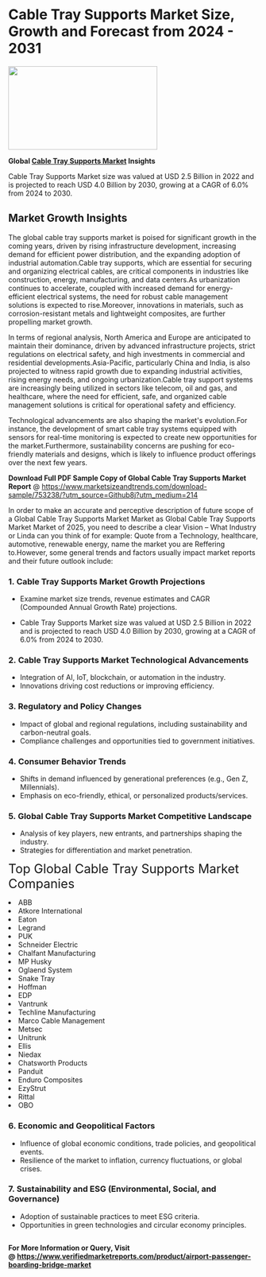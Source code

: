 <H1>Cable Tray Supports Market Size, Growth and Forecast from 2024 - 2031</H1><img class="aligncenter size-medium wp-image-584254" src="https://thirdeyenews.in/wp-content/uploads/2024/09/Global-Market-Research-300x168.jpeg" alt="" width="300" height="168" /><p><strong>Global&nbsp;<a href="https://www.marketsizeandtrends.com/download-sample/753238/?utm_source=Github8j?utm_medium=214">Cable Tray Supports Market</a> Insights</strong></p><p>Cable Tray Supports Market size was valued at USD 2.5 Billion in 2022 and is projected to reach USD 4.0 Billion by 2030, growing at a CAGR of 6.0% from 2024 to 2030.</p><p><h2>Market Growth Insights</h2> <p>The global cable tray supports market is poised for significant growth in the coming years, driven by rising infrastructure development, increasing demand for efficient power distribution, and the expanding adoption of industrial automation.Cable tray supports, which are essential for securing and organizing electrical cables, are critical components in industries like construction, energy, manufacturing, and data centers.As urbanization continues to accelerate, coupled with increased demand for energy-efficient electrical systems, the need for robust cable management solutions is expected to rise.Moreover, innovations in materials, such as corrosion-resistant metals and lightweight composites, are further propelling market growth.</p> <p>In terms of regional analysis, North America and Europe are anticipated to maintain their dominance, driven by advanced infrastructure projects, strict regulations on electrical safety, and high investments in commercial and residential developments.Asia-Pacific, particularly China and India, is also projected to witness rapid growth due to expanding industrial activities, rising energy needs, and ongoing urbanization.Cable tray support systems are increasingly being utilized in sectors like telecom, oil and gas, and healthcare, where the need for efficient, safe, and organized cable management solutions is critical for operational safety and efficiency.</p> <p>Technological advancements are also shaping the market's evolution.For instance, the development of smart cable tray systems equipped with sensors for real-time monitoring is expected to create new opportunities for the market.Furthermore, sustainability concerns are pushing for eco-friendly materials and designs, which is likely to influence product offerings over the next few years.</p> <p><span class=""><strong>Download Full PDF Sample Copy of Global Cable Tray Supports Market Report</strong> @ <a href="https://www.marketsizeandtrends.com/download-sample/753238/?utm_source=Github8j?utm_medium=214" target="_blank">https://www.marketsizeandtrends.com/download-sample/753238/?utm_source=Github8j?utm_medium=214</a></span></p><p>In order to make an accurate and perceptive description of future scope of a Global&nbsp;Cable Tray Supports Market Market as Global&nbsp;Cable Tray Supports Market Market of 2025, you need to describe a clear Vision &ndash; What Industry or Linda can you think of for example: Quote from a Technology, healthcare, automotive, renewable energy, name the market you are Reffering to.However, some general trends and factors usually impact market reports and their future outlook include:</p><h3>1.&nbsp;<strong>Cable Tray Supports Market Growth Projections</strong></h3><ul><li>Examine market size trends, revenue estimates and CAGR (Compounded Annual Growth Rate) projections.</li><li><p>Cable Tray Supports Market size was valued at USD 2.5 Billion in 2022 and is projected to reach USD 4.0 Billion by 2030, growing at a CAGR of 6.0% from 2024 to 2030.</p></li></ul><h3>2.&nbsp;<strong>Cable Tray Supports Market Technological Advancements</strong></h3><ul><li>Integration of AI, IoT, blockchain, or automation in the industry.</li><li>Innovations driving cost reductions or improving efficiency.</li></ul><h3>3.&nbsp;<strong>Regulatory and Policy Changes</strong></h3><ul><li>Impact of global and regional regulations, including sustainability and carbon-neutral goals.</li><li>Compliance challenges and opportunities tied to government initiatives.</li></ul><h3>4.&nbsp;<strong>Consumer Behavior Trends</strong></h3><ul><li>Shifts in demand influenced by generational preferences (e.g., Gen Z, Millennials).</li><li>Emphasis on eco-friendly, ethical, or personalized products/services.</li></ul><h3>5.&nbsp;<strong>Global Cable Tray Supports Market Competitive Landscape</strong></h3><ul><li>Analysis of key players, new entrants, and partnerships shaping the industry.</li><li>Strategies for differentiation and market penetration.</li></ul><p data-pm-slice="1 1 []"><span style="color: inherit; font-family: inherit; font-size: 25px;">Top Global Cable Tray Supports Market Companies</span></p><div class="" data-test-id=""><p><li>ABB</li><li> Atkore International</li><li> Eaton</li><li> Legrand</li><li> PUK</li><li> Schneider Electric</li><li> Chalfant Manufacturing</li><li> MP Husky</li><li> Oglaend System</li><li> Snake Tray</li><li> Hoffman</li><li> EDP</li><li> Vantrunk</li><li> Techline Manufacturing</li><li> Marco Cable Management</li><li> Metsec</li><li> Unitrunk</li><li> Ellis</li><li> Niedax</li><li> Chatsworth Products</li><li> Panduit</li><li> Enduro Composites</li><li> EzyStrut</li><li> Rittal</li><li> OBO</li></p></div><h3>6.&nbsp;<strong>Economic and Geopolitical Factors</strong></h3><ul><li>Influence of global economic conditions, trade policies, and geopolitical events.</li><li>Resilience of the market to inflation, currency fluctuations, or global crises.</li></ul><h3>7.&nbsp;<strong>Sustainability and ESG (Environmental, Social, and Governance)</strong></h3><ul><li>Adoption of sustainable practices to meet ESG criteria.</li><li>Opportunities in green technologies and circular economy principles.</li></ul><h2><strong style="font-size: 14px;">For More Information or Query, Visit @&nbsp;</strong><a style="background-color: #ffffff; font-size: 14px;" href="https://www.marketsizeandtrends.com/report/cable-tray-supports-market/" target="_blank">https://www.verifiedmarketreports.com/product/airport-passenger-boarding-bridge-market</a></h2>